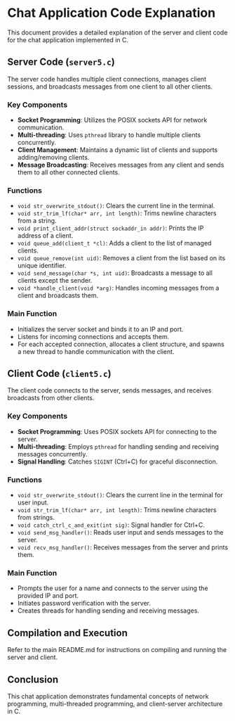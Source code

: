 
# Chat Application Code Explanation

This document provides a detailed explanation of the server and client code for the chat application implemented in C.

## Server Code (`server5.c`)

The server code handles multiple client connections, manages client sessions, and broadcasts messages from one client to all other clients.

### Key Components

- **Socket Programming**: Utilizes the POSIX sockets API for network communication.
- **Multi-threading**: Uses `pthread` library to handle multiple clients concurrently.
- **Client Management**: Maintains a dynamic list of clients and supports adding/removing clients.
- **Message Broadcasting**: Receives messages from any client and sends them to all other connected clients.

### Functions

- `void str_overwrite_stdout()`: Clears the current line in the terminal.
- `void str_trim_lf(char* arr, int length)`: Trims newline characters from a string.
- `void print_client_addr(struct sockaddr_in addr)`: Prints the IP address of a client.
- `void queue_add(client_t *cl)`: Adds a client to the list of managed clients.
- `void queue_remove(int uid)`: Removes a client from the list based on its unique identifier.
- `void send_message(char *s, int uid)`: Broadcasts a message to all clients except the sender.
- `void *handle_client(void *arg)`: Handles incoming messages from a client and broadcasts them.

### Main Function

- Initializes the server socket and binds it to an IP and port.
- Listens for incoming connections and accepts them.
- For each accepted connection, allocates a client structure, and spawns a new thread to handle communication with the client.

## Client Code (`client5.c`)

The client code connects to the server, sends messages, and receives broadcasts from other clients.

### Key Components

- **Socket Programming**: Uses POSIX sockets API for connecting to the server.
- **Multi-threading**: Employs `pthread` for handling sending and receiving messages concurrently.
- **Signal Handling**: Catches `SIGINT` (Ctrl+C) for graceful disconnection.

### Functions

- `void str_overwrite_stdout()`: Clears the current line in the terminal for user input.
- `void str_trim_lf(char* arr, int length)`: Trims newline characters from strings.
- `void catch_ctrl_c_and_exit(int sig)`: Signal handler for Ctrl+C.
- `void send_msg_handler()`: Reads user input and sends messages to the server.
- `void recv_msg_handler()`: Receives messages from the server and prints them.

### Main Function

- Prompts the user for a name and connects to the server using the provided IP and port.
- Initiates password verification with the server.
- Creates threads for handling sending and receiving messages.

## Compilation and Execution

Refer to the main README.md for instructions on compiling and running the server and client.

## Conclusion

This chat application demonstrates fundamental concepts of network programming, multi-threaded programming, and client-server architecture in C.
